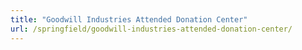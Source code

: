 ```yaml
---
title: "Goodwill Industries Attended Donation Center"
url: /springfield/goodwill-industries-attended-donation-center/
---
```

